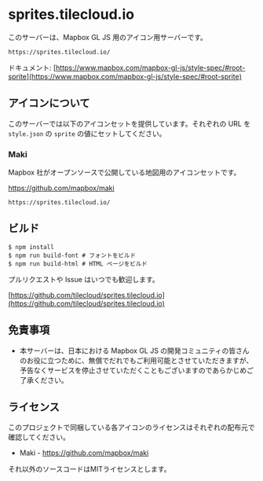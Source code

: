 # sprites.tilecloud.io

このサーバーは、Mapbox GL JS 用のアイコン用サーバーです。

```
https://sprites.tilecloud.io/
```

ドキュメント: [https://www.mapbox.com/mapbox-gl-js/style-spec/#root-sprite](https://www.mapbox.com/mapbox-gl-js/style-spec/#root-sprite)

## アイコンについて

このサーバーでは以下のアイコンセットを提供しています。それぞれの URL を `style.json` の `sprite` の値にセットしてください。

### Maki

Mapbox 社がオープンソースで公開している地図用のアイコンセットです。

https://github.com/mapbox/maki

```
https://sprites.tilecloud.io/
```

## ビルド

```
$ npm install
$ npm run build-font # フォントをビルド
$ npm run build-html # HTML ページをビルド
```

プルリクエストや Issue はいつでも歓迎します。

[https://github.com/tilecloud/sprites.tilecloud.io](https://github.com/tilecloud/sprites.tilecloud.io)

## 免責事項

* 本サーバーは、日本における Mapbox GL JS の開発コミュニティの皆さんのお役に立つために、無償でだれでもご利用可能とさせていただきますが、予告なくサービスを停止させていただくこともございますのであらかじめご了承ください。

## ライセンス

このプロジェクトで同梱している各アイコンのライセンスはそれぞれの配布元で確認してください。

* Maki - https://github.com/mapbox/maki

それ以外のソースコードはMITライセンスとします。

